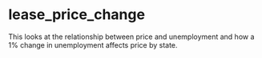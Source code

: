 # lease_price_change
This looks at the relationship between price and unemployment and how a 1% change in unemployment affects price by state.
